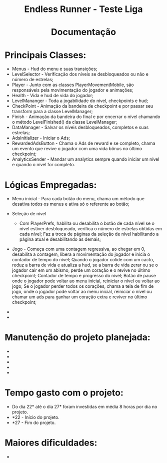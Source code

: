 <h1 align="center">Endless Runner - Teste Liga</h1>
<h1 align="center">Documentação</h1>

# Principais Classes:
- Menus - Hud do menu e suas transições;
- LevelSelector - Verificação dos níveis se desbloqueados ou não e número de estrelas;
- Player - Junto com as classes PlayerMovementMobile, são responsáveis pela movimentação do jogador e animações;
- Health - Vida e hud de vida do jogador;
- LevelMananger - Toda a jogabilidade do nível, checkpoints e hud;
- CheckPoint - Animação da bandeira de checkpoint e por passar seu transform para a classe LevelManager;
- Finish - Animação da bandeira do final e por encerrar o nível chamando o método LevelFinished() da classe LevelManager;
- DataManager - Salvar os níveis desbloqueados, completos e suas estrelas;
- AdsInitializer - Iniciar o Ads;
- RewardedAdsButton - Chama o Ads de reward e se completo, chama um evento que revive o jogador com uma vida bônus no último checkpoint;
- AnalyticsSender - Mandar um analytics sempre quando iniciar um nível e quando o nível for completo.

# Lógicas Empregadas:
- Menu inicial - Para cada botão do menu, chama um método que desativa todos os menus e ativa só o referente ao botão;

- Seleção de nível
  - Com PlayerPrefs, habilita ou desabilita o botão de cada nível se o nível estiver desbloqueado, verifica o número de estrelas obtidas em cada nível; Faz a troca de páginas da seleção de nível habilitando a página atual e desabilitando as demais;

- Jogo - Começa com uma contagem regressiva, ao chegar em 0, desabilita a contagem, libera a movimentação do jogador e inicia o contador de tempo do nível;
Quando o jogador colide com um cacto, reduz a barra de vida e atualiza a hud, se a barra de vida zerar ou se o jogador cair em um abismo, perde um coração e o revive no último checkpoint; Contador de tempo e progresso do nível; Botão de pause onde o jogador pode voltar ao menu inicial, reiniciar o nível ou voltar ao jogo; Se o jogador perder todos os corações, chama a tela de fim de jogo, onde o jogador pode voltar ao menu inicial, reiniciar o nível ou chamar um ads para ganhar um coração extra e reviver no último checkpoint; 
- 
- 

# Manutenção do projeto planejada:
- 
- 
- 
- 
- 

# Tempo gasto com o projeto:
- Do dia 22* até o dia 27* foram investidas em média 8 horas por dia no projeto.
- *22 - Início do projeto.
- *27 - Fim do projeto.

# Maiores dificuldades:
- 
